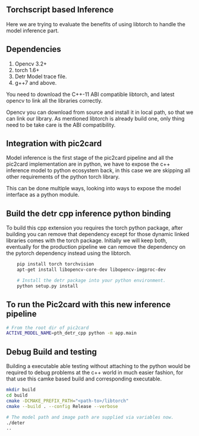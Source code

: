 ## Torchscript based Inference

Here we are trying to evaluate the benefits of using libtorch to handle the
model inference part.


## Dependencies

1. Opencv 3.2+
2. torch 1.6+
3. Detr Model trace file.
4. g++7 and above.


You need to download the C++-11 ABI compatible libtorch, and latest opencv to
link all the libraries correctly.

Opencv you can download from source and install it in local path, so that we can
link our library. As mentioned libtorch is already build one, only thing need to
be take care is the ABI compatibility.




## Integration with pic2card

Model inference is the first stage of the pic2card pipeline and all the pic2card
implementation are in python, we have to expose the c++ inference model to
python ecosystem back, in this case we are skipping all other requirements of
the python torch library.

This can be done multiple ways, looking into ways to expose the model interface
as a python module.


## Build the detr cpp inference python binding

To build this cpp extension you requires the torch python package, after
building you can remove that dependency except for those dynamic linked
libraries comes with the torch package. Initially we will keep both, eventually
for the production pipeline we can remove the dependency on the pytorch
dependency instead using the libtorch.


```bash
    pip install torch torchvision
    apt-get install libopencv-core-dev libopencv-imgproc-dev

    # Install the detr package into your python environment.
    python setup.py install
```

## To run the Pic2card with this new inference pipeline

```bash
# From the root dir of pic2card
ACTIVE_MODEL_NAME=pth_detr_cpp python -m app.main
```

## Debug Build and testing

Building a executable able testing without attaching to the python would be
required to debug problems at the c++ world in much easier fashion, for that use
this camke based build and corresponding executable.

```bash
mkdir build
cd build
cmake -DCMAKE_PREFIX_PATH="<path-to>/libtorch"
cmake --build . --config Release --verbose

# The model path and image path are supplied via variables now.
./deter
..
```
